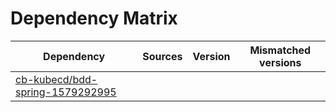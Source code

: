 # Dependency Matrix

Dependency | Sources | Version | Mismatched versions
---------- | ------- | ------- | -------------------
[cb-kubecd/bdd-spring-1579292995](https://github.com/cb-kubecd/bdd-spring-1579292995.git) |  | []() | 
